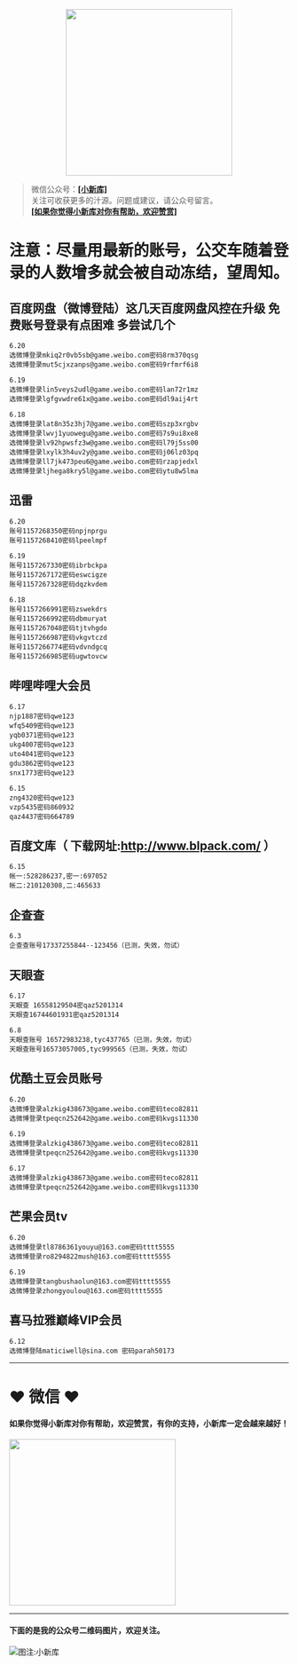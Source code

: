 <div align="center">
<a href="https://xiaoxinku.ys168.com">
<img width="300" src="https://s1.ax1x.com/2020/05/26/tiwdl8.gif"/>
</a>
</div>


>微信公众号：**<a href="#jump_1">[小新库]</a>**  
关注可收获更多的汁源。问题或建议，请公众号留言。  
**<a href="#jump_1">[如果你觉得小新库对你有帮助，欢迎赞赏]</a>**

# 注意：尽量用最新的账号，公交车随着登录的人数增多就会被自动冻结，望周知。

## 百度网盘（微博登陆）这几天百度网盘风控在升级 免费账号登录有点困难 多尝试几个

```
6.20
选微博登录mkiq2r0vb5sb@game.weibo.com密码8rm370qsg
选微博登录mut5cjxzanps@game.weibo.com密码9rfmrf6i8

6.19
选微博登录lin5veys2udl@game.weibo.com密码lan72r1mz
选微博登录lgfgvwdre61x@game.weibo.com密码dl9aij4rt

6.18
选微博登录lat8n35z3hj7@game.weibo.com密码szp3xrgbv
选微博登录lwvj1yuowegu@game.weibo.com密码7s9ui8xe8
选微博登录lv92hpwsfz3w@game.weibo.com密码l79j5ss00
选微博登录lxylk3h4uv2y@game.weibo.com密码j06lz03pq
选微博登录ll7jk473peu6@game.weibo.com密码rzapjedxl
选微博登录ljhega8kry5l@game.weibo.com密码ytu8w5lma

```

## 迅雷

```
6.20
账号1157268350密码npjnprgu
账号1157268410密码lpeelmpf

6.19
账号1157267330密码ibrbckpa
账号1157267172密码eswcigze
账号1157267328密码dqzkvdem

6.18
账号1157266991密码zswekdrs
账号1157266992密码dbmuryat
账号1157267048密码tjtvhgdo
账号1157266987密码vkgvtczd
账号1157266774密码vdvndgcq
账号1157266985密码ugwtovcw

```

## 哔哩哔哩大会员

```
6.17
njp1887密码qwe123
wfq5409密码qwe123
yqb0371密码qwe123
ukg4007密码qwe123
uto4041密码qwe123
gdu3862密码qwe123
snx1773密码qwe123

6.15
zng4320密码qwe123
vzp5435密码860932
qaz4437密码664789

```

## 百度文库（ 下载网址:http://www.blpack.com/ ）

```
6.15
帐一:528286237,密一:697052
帐二:210120308,二:465633

```

## 企查查

```
6.3
企查查账号17337255844--123456（已测，失效，勿试）

```

## 天眼查

```
6.17
天眼查 16558129504密qaz5201314
天眼查16744601931密qaz5201314

6.8
天眼查账号 16572983238,tyc437765（已测，失效，勿试）
天眼查账号16573057005,tyc999565（已测，失效，勿试）

```

## 优酷土豆会员账号

```
6.20
选微博登录alzkig438673@game.weibo.com密码teco82811
选微博登录tpeqcn252642@game.weibo.com密码kvgs11330

6.19
选微博登录alzkig438673@game.weibo.com密码teco82811
选微博登录tpeqcn252642@game.weibo.com密码kvgs11330

6.17
选微博登录alzkig438673@game.weibo.com密码teco82811
选微博登录tpeqcn252642@game.weibo.com密码kvgs11330

```

## 芒果会员tv

```
6.20
选微博登录tl8786361youyu@163.com密码tttt5555
选微博登录ro8294822mush@163.com密码tttt5555

6.19
选微博登录tangbushaolun@163.com密码tttt5555
选微博登录zhongyoulou@163.com密码tttt5555

```

## 喜马拉雅巅峰VIP会员

```
6.12
选微博登陆maticiwell@sina.com 密码parah50173

```

***

# ❤ 微信 ❤ 

#### 如果你觉得小新库对你有帮助，欢迎赞赏，有你的支持，小新库一定会越来越好！
<div>
<a href="https://s1.ax1x.com/2020/05/26/tiVwse.png">
<img width="300" src="https://camo.githubusercontent.com/be06971baed9105260e0ed5c03746108c30b527f/68747470733a2f2f63646e2e6275796d6561636f666665652e636f6d2f627574746f6e732f64656661756c742d6f72616e67652e706e67"/>
</a>
</div>

<a id="jump_1"></a> 
***
#### 下面的是我的公众号二维码图片，欢迎关注。  
![图注:小新库](https://s1.ax1x.com/2020/05/15/Ysg6dH.jpg) 

